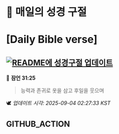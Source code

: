 # 🙏 매일의 성경 구절
# [Daily Bible verse]
## [![README에 성경구절 업데이트](https://github.com/DONGSUKA/first_test/actions/workflows/update-readme-bible.yml/badge.svg)](https://github.com/DONGSUKA/first_test/actions/workflows/update-readme-bible.yml)
<!-- START_BIBLE_VERSE -->
📖 **잠언 31:25**
> 능력과 존귀로 옷을 삼고 후일을 웃으며

🕊️ _업데이트 시각: 2025-09-04 02:27:33 KST_
  <!-- END_BIBLE_VERSE -->
## GITHUB_ACTION
